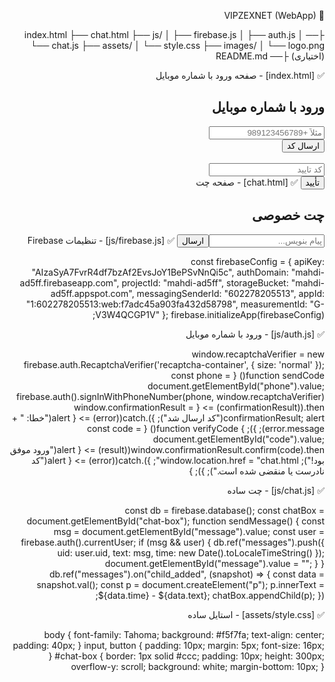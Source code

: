📁 VIPZEXNET (WebApp)

├── index.html ├── chat.html ├── js/ │   ├── firebase.js │   ├── auth.js │   └── chat.js ├── assets/ │   └── style.css ├── images/ │   └── logo.png (اختیاری) ├── README.md

✅ [index.html] - صفحه ورود با شماره موبایل

<!DOCTYPE html><html dir="rtl" lang="fa">
<head>
  <meta charset="UTF-8">
  <title>ورود - VIPZEXNET</title>
  <script src="https://www.gstatic.com/firebasejs/9.6.1/firebase-app-compat.js"></script>
  <script src="https://www.gstatic.com/firebasejs/9.6.1/firebase-auth-compat.js"></script>
  <link rel="stylesheet" href="assets/style.css">
</head>
<body>
  <h2>ورود با شماره موبایل</h2>
  <input type="text" id="phone" placeholder="مثلاً +989123456789"><br>
  <div id="recaptcha-container"></div>
  <button onclick="sendCode()">ارسال کد</button><br><br>
  <input type="text" id="code" placeholder="کد تایید"><br>
  <button onclick="verifyCode()">تأیید</button>  <script src="js/firebase.js"></script>  <script src="js/auth.js"></script></body>
</html>✅ [chat.html] - صفحه چت

<!DOCTYPE html><html dir="rtl" lang="fa">
<head>
  <meta charset="UTF-8">
  <title>چت - VIPZEXNET</title>
  <script src="https://www.gstatic.com/firebasejs/9.6.1/firebase-app-compat.js"></script>
  <script src="https://www.gstatic.com/firebasejs/9.6.1/firebase-database-compat.js"></script>
  <link rel="stylesheet" href="assets/style.css">
</head>
<body>
  <h2>چت خصوصی</h2>
  <div id="chat-box"></div>
  <input type="text" id="message" placeholder="پیام بنویس..."><button onclick="sendMessage()">ارسال</button>  <script src="js/firebase.js"></script>  <script src="js/chat.js"></script></body>
</html>✅ [js/firebase.js] - تنظیمات Firebase

const firebaseConfig = { apiKey: "AIzaSyA7FvrR4df7bzAf2EvsJoY1BePSvNnQi5c", authDomain: "mahdi-ad5ff.firebaseapp.com", projectId: "mahdi-ad5ff", storageBucket: "mahdi-ad5ff.appspot.com", messagingSenderId: "602278205513", appId: "1:602278205513:web:f7adc45a903fa432d58798", measurementId: "G-V3W4QCGP1V" }; firebase.initializeApp(firebaseConfig);

✅ [js/auth.js] - ورود با شماره موبایل

window.recaptchaVerifier = new firebase.auth.RecaptchaVerifier('recaptcha-container', { size: 'normal' }); function sendCode() { const phone = document.getElementById("phone").value; firebase.auth().signInWithPhoneNumber(phone, window.recaptchaVerifier) .then((confirmationResult) => { window.confirmationResult = confirmationResult; alert("کد ارسال شد"); }).catch((error) => { alert("خطا: " + error.message); }); } function verifyCode() { const code = document.getElementById("code").value; window.confirmationResult.confirm(code).then((result) => { alert("ورود موفق بود!"); window.location.href = "chat.html"; }).catch((error) => { alert("کد نادرست یا منقضی شده است."); }); }

✅ [js/chat.js] - چت ساده

const db = firebase.database(); const chatBox = document.getElementById("chat-box"); function sendMessage() { const msg = document.getElementById("message").value; const user = firebase.auth().currentUser; if (msg && user) { db.ref("messages").push({ uid: user.uid, text: msg, time: new Date().toLocaleTimeString() }); document.getElementById("message").value = ""; } } db.ref("messages").on("child_added", (snapshot) => { const data = snapshot.val(); const p = document.createElement("p"); p.innerText = ${data.time} - ${data.text}; chatBox.appendChild(p); });

✅ [assets/style.css] - استایل ساده

body { font-family: Tahoma; background: #f5f7fa; text-align: center; padding: 40px; } input, button { padding: 10px; margin: 5px; font-size: 16px; } #chat-box { border: 1px solid #ccc; padding: 10px; height: 300px; overflow-y: scroll; background: white; margin-bottom: 10px; }
